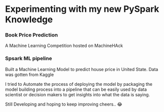 # Experimenting with my new PySpark Knowledge
### Book Price Prediction
A Machine Learning Competition hosted on MachineHAck

### Spsark ML pipeline
Built a Machine Learning Model to predict house price in United State. Data was gotten from Kaggle

I tried to Automate the process of deploying the model by packaging the model building process into a pipeline that can be easily used by data scientist or decision makers to get insights into what the data is saying.

Still Developing and hoping to keep improving cheers.. :joy:
